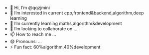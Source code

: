- 👋 Hi, I’m @qqzjmini
- 👀 I’m interested in current cpp,frontend&backend,algorithm,deep learning
- 🌱 I’m currently learning maths,algorithm&development
- 💞️ I’m looking to collaborate on ...
- 📫 How to reach me ...
- 😄 Pronouns: ...
- ⚡ Fun fact: 60%algorithm,40%development

<!---
qqzjmini/qqzjmini is a ✨ special ✨ repository because its `README.md` (this file) appears on your GitHub profile.
You can click the Preview link to take a look at your changes.
--->
